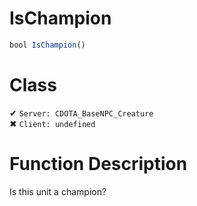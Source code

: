 # IsChampion
```js
bool IsChampion()
```
# Class
✔ `Server: CDOTA_BaseNPC_Creature`  
✖ `Client: undefined`  

# Function Description
Is this unit a champion?
